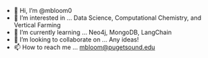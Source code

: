 - 👋 Hi, I’m @mbloom0
- 👀 I’m interested in ... Data Science, Computational Chemistry, and Vertical Farming
- 🌱 I’m currently learning ... Neo4j, MongoDB, LangChain
- 💞️ I’m looking to collaborate on ... Any ideas!
- 📫 How to reach me ... mbloom@pugetsound.edu

<!---
mbloom0/mbloom0 is a ✨ special ✨ repository because its `README.md` (this file) appears on your GitHub profile.
You can click the Preview link to take a look at your changes.
--->
